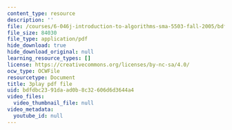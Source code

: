```yaml
---
content_type: resource
description: ''
file: /courses/6-046j-introduction-to-algorithms-sma-5503-fall-2005/bdfdbc2391daad0b8c32606d6d3644a4_0VqawRl3Xzs.pdf
file_size: 84030
file_type: application/pdf
hide_download: true
hide_download_original: null
learning_resource_types: []
license: https://creativecommons.org/licenses/by-nc-sa/4.0/
ocw_type: OCWFile
resourcetype: Document
title: 3play pdf file
uid: bdfdbc23-91da-ad0b-8c32-606d6d3644a4
video_files:
  video_thumbnail_file: null
video_metadata:
  youtube_id: null
---
```

